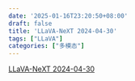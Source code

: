 ```yaml
---
date: '2025-01-16T23:20:50+08:00'
draft: false
title: 'LLaVA-NeXT 2024-04-30'
tags: ["LLaVA"]
categories: ["多模态"]
---
```


[LLaVA-NeXT 2024-04-30](https://xves6ft58q.feishu.cn/docx/Kms1d1vpLolS9Lx6b4tcWJGfntd?from=from_copylink)
